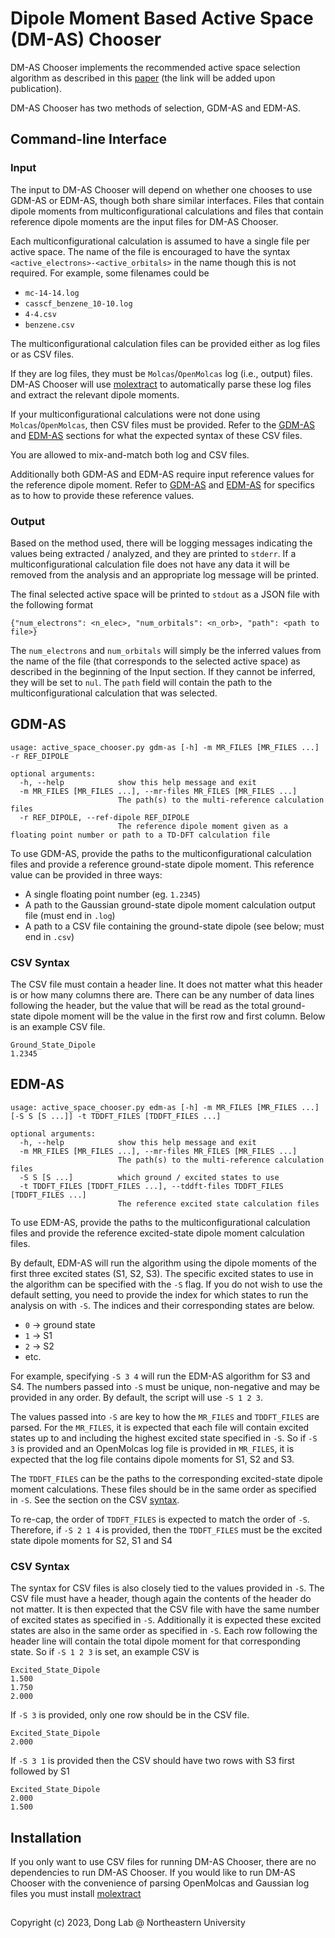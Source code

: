 # Dipole Moment Based Active Space (DM-AS) Chooser
DM-AS Chooser implements the recommended active space selection algorithm
as described in this [paper](TODO) (the link will be added upon publication).

DM-AS Chooser has two methods of selection, GDM-AS and EDM-AS.

## Command-line Interface
### Input
The input to DM-AS Chooser will depend on whether one chooses to use GDM-AS or EDM-AS, though both share similar interfaces.
Files that contain dipole moments from multiconfigurational calculations and files that contain reference dipole moments are the input files for DM-AS Chooser. 

Each multiconfigurational calculation is assumed to have a single file per active space. The name
of the file is encouraged to have the syntax `<active_electrons>-<active_orbitals>` in the name
though this is not required. For example, some filenames could be
- `mc-14-14.log`
- `casscf_benzene_10-10.log`
- `4-4.csv`
- `benzene.csv`

The multiconfigurational calculation files can be provided either as log files or as CSV files. 

If they are log files, they must be `Molcas`/`OpenMolcas` log (i.e., output) files. DM-AS Chooser will use [molextract](https://github.com/sdonglab/molextract)
to automatically parse these log files and extract the relevant dipole moments.

If your multiconfigurational calculations were not done using `Molcas`/`OpenMolcas`, then CSV files must be provided. 
Refer to the [GDM-AS](#gdm-as) and [EDM-AS](#edm-as) sections for what the expected syntax of these CSV files.

You are allowed to mix-and-match both log and CSV files.

Additionally both GDM-AS and EDM-AS require input reference values for the reference dipole moment.
Refer to [GDM-AS](#gdm-as) and [EDM-AS](#edm-as) for specifics as to how to provide these reference
values.


### Output
Based on the method used, there will be logging messages indicating the values being extracted / analyzed, and they are
printed to `stderr`. If a multiconfigurational calculation file does not have any data it will be removed
from the analysis and an appropriate log message will be printed.

The final selected active space will be printed to `stdout` as a JSON file with the following format
```
{"num_electrons": <n_elec>, "num_orbitals": <n_orb>, "path": <path to file>}
```

The `num_electrons` and `num_orbitals` will simply be the inferred values from the name of the file (that corresponds to the selected active space)
as described in the beginning of the Input section. If they cannot be inferred, they will be set to
`nul`. The `path` field will contain the path to the multiconfigurational calculation that was selected.


## GDM-AS
```
usage: active_space_chooser.py gdm-as [-h] -m MR_FILES [MR_FILES ...] -r REF_DIPOLE

optional arguments:
  -h, --help            show this help message and exit
  -m MR_FILES [MR_FILES ...], --mr-files MR_FILES [MR_FILES ...]
                        The path(s) to the multi-reference calculation files
  -r REF_DIPOLE, --ref-dipole REF_DIPOLE
                        The reference dipole moment given as a floating point number or path to a TD-DFT calculation file
```
To use GDM-AS, provide the paths to the multiconfigurational calculation files and provide a reference
ground-state dipole moment. This reference value can be provided in three ways:
- A single floating point number (eg. `1.2345`)
- A path to the Gaussian ground-state dipole moment calculation output file (must end in `.log`)
- A path to a CSV file containing the ground-state dipole (see below; must end in `.csv`)

### CSV Syntax
The CSV file must contain a header line. It does not matter what this header is or how many columns there are.
There can be any number of data lines following the header, but the value that will be read as the total ground-state dipole moment will be the value in the first row and first column. Below is an example CSV file.
```csv
Ground_State_Dipole
1.2345
```

## EDM-AS
```
usage: active_space_chooser.py edm-as [-h] -m MR_FILES [MR_FILES ...] [-S S [S ...]] -t TDDFT_FILES [TDDFT_FILES ...]

optional arguments:
  -h, --help            show this help message and exit
  -m MR_FILES [MR_FILES ...], --mr-files MR_FILES [MR_FILES ...]
                        The path(s) to the multi-reference calculation files
  -S S [S ...]          which ground / excited states to use
  -t TDDFT_FILES [TDDFT_FILES ...], --tddft-files TDDFT_FILES [TDDFT_FILES ...]
                        The reference excited state calculation files
```
To use EDM-AS, provide the paths to the multiconfigurational calculation files and provide the reference
excited-state dipole moment calculation files.

By default, EDM-AS will run the algorithm using the dipole moments of the first three excited states (S1, S2, S3). The
specific excited states to use in the algorithm can be specified with the `-S` flag. If you do not wish to use the default setting, 
you need to provide the index for which states to run the analysis on with `-S`. The indices and their corresponding states are below.
- `0` -> ground state
- `1` -> S1
- `2` -> S2
- etc.

For example, specifying `-S 3 4` will run the EDM-AS algorithm for S3 and S4. The numbers passed into `-S` must be unique, non-negative and may
be provided in any order. By default, the script will use `-S 1 2 3`.

The values passed into `-S` are key to how the `MR_FILES` and `TDDFT_FILES` are parsed. For the `MR_FILES`, it is expected
that each file will contain excited states up to and including the highest excited state specified in `-S`. So if `-S 3` is
provided and an OpenMolcas log file is provided in `MR_FILES`, it is expected that the log file contains dipole moments
for S1, S2 and S3.

The `TDDFT_FILES` can be the paths to the corresponding excited-state dipole moment calculations. These files should be in
the same order as specified in `-S`. See the section on the CSV [syntax](#td-dft-csv-syntax).

To re-cap, the order of `TDDFT_FILES` is expected to match the order of `-S`. Therefore, if `-S 2 1 4` is provided, then the `TDDFT_FILES`
must be the excited state dipole moments for S2, S1 and S4

### CSV Syntax
The syntax for CSV files is also closely tied to the values provided in `-S`. The CSV file must have a header,
though again the contents of the header do not matter. It is then expected that the CSV file with have the same number
of excited states as specified in `-S`. Additionally it is expected these excited states are also in the same order as
specified in `-S`. Each row following the header line will contain the total dipole moment for that corresponding state. So if `-S 1 2 3` is set, an example CSV is
```csv
Excited_State_Dipole
1.500
1.750
2.000
```

If `-S 3` is provided, only one row should be in the CSV file.
```csv
Excited_State_Dipole
2.000
```

If `-S 3 1` is provided then the CSV should have two rows with S3 first followed by S1
```csv
Excited_State_Dipole
2.000
1.500
```


## Installation
If you only want to use CSV files for running DM-AS Chooser, there are no dependencies to run DM-AS Chooser. If you would like to run DM-AS Chooser
with the convenience of parsing OpenMolcas and Gaussian log files you must install [molextract](https://github.com/sdonglab/molextract)

##
Copyright (c) 2023, Dong Lab @ Northeastern University
